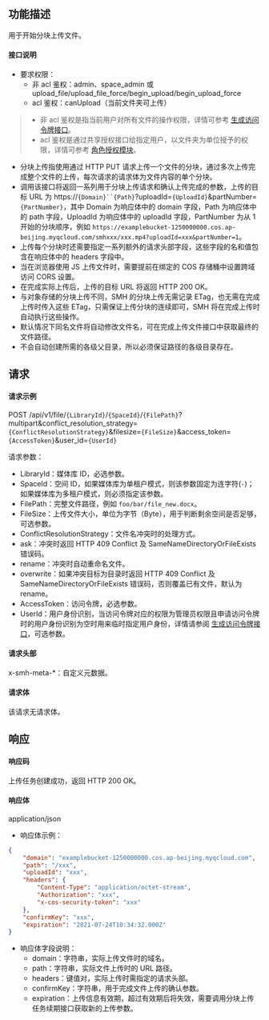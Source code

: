 ## 功能描述

用于开始分块上传文件。

#### 接口说明

- 要求权限：
    - 非 acl 鉴权：admin、space_admin 或 upload_file/upload_file_force/begin_upload/begin_upload_force
    - acl 鉴权：canUpload（当前文件夹可上传）

> - 非 acl 鉴权是指当前用户对所有文件的操作权限，详情可参考 [生成访问令牌接口](https://cloud.tencent.com/document/product/1339/71159)。
> - acl 鉴权是通过共享授权接口给指定用户，以文件夹为单位授予的权限，详情可参考 [角色授权模块](https://cloud.tencent.com/document/product/1339/71014)。

- 分块上传指使用通过 HTTP PUT 请求上传一个文件的分块，通过多次上传完成整个文件的上传，每次请求的请求体为文件内容的单个分块。
- 调用该接口将返回一系列用于分块上传请求和确认上传完成的参数，上传的目标 URL 为 https://`{Domain}``{Path}`?uploadId=`{UploadId}`&partNumber=`{PartNumber}`，其中 Domain 为响应体中的 domain 字段，Path 为响应体中的 path 字段，UploadId 为响应体中的 uploadId 字段，PartNumber 为从 1 开始的分块顺序，例如 `https://examplebucket-1250000000.cos.ap-beijing.myqcloud.com/smhxxx/xxx.mp4?uploadId=xxx&partNumber=1`。
- 上传每个分块时还需要指定一系列额外的请求头部字段，这些字段的名和值包含在响应体中的 headers 字段中。
- 当在浏览器使用 JS 上传文件时，需要提前在绑定的 COS 存储桶中设置跨域访问 CORS 设置。
- 在完成实际上传后，上传的目标 URL 将返回 HTTP 200 OK。
- 与对象存储的分块上传不同，SMH 的分块上传无需记录 ETag，也无需在完成上传时传入这些 ETag，只需保证上传分块的连续即可，SMH 将在完成上传时自动执行这些操作。
- 默认情况下同名文件将自动修改文件名，可在完成上传文件接口中获取最终的文件路径。
- 不会自动创建所需的各级父目录，所以必须保证路径的各级目录存在。

## 请求

#### 请求示例  

POST /api/v1/file/`{LibraryId}`/`{SpaceId}`/`{FilePath}`?multipart&conflict_resolution_strategy=`{ConflictResolutionStrategy}`&filesize=`{FileSize}`&access_token=`{AccessToken}`&user_id=`{UserId}`

请求参数：
- LibraryId：媒体库 ID，必选参数。
- SpaceId：空间 ID，如果媒体库为单租户模式，则该参数固定为连字符(`-`)；如果媒体库为多租户模式，则必须指定该参数。
- FilePath：完整文件路径，例如 `foo/bar/file_new.docx`。
- FileSize：上传文件大小，单位为字节（Byte），用于判断剩余空间是否足够，可选参数。
- ConflictResolutionStrategy：文件名冲突时的处理方式。
 - ask：冲突时返回 HTTP 409 Conflict 及 SameNameDirectoryOrFileExists 错误码。
 - rename：冲突时自动重命名文件。
 - overwrite：如果冲突目标为目录时返回 HTTP 409 Conflict 及 SameNameDirectoryOrFileExists 错误码，否则覆盖已有文件，默认为 rename。
- AccessToken：访问令牌，必选参数。
- UserId：用户身份识别，当访问令牌对应的权限为管理员权限且申请访问令牌时的用户身份识别为空时用来临时指定用户身份，详情请参阅 [生成访问令牌接口](https://cloud.tencent.com/document/product/1339/71159)，可选参数。

#### 请求头部

x-smh-meta-*：自定义元数据。

#### 请求体

该请求无请求体。

## 响应

#### 响应码

上传任务创建成功，返回 HTTP 200 OK。

#### 响应体

application/json

- 响应体示例：
```json
{
    "domain": "examplebucket-1250000000.cos.ap-beijing.myqcloud.com",
    "path": "/xxx",
    "uploadId": "xxx",
    "headers": {
        "Content-Type": "application/octet-stream",
        "Authorization": "xxx",
        "x-cos-security-token": "xxx"
    },
    "confirmKey": "xxx",
    "expiration": "2021-07-24T10:34:32.000Z"
}
```
- 响应体字段说明：
    - domain：字符串，实际上传文件时的域名。
    - path：字符串，实际文件上传时的 URL 路径。
    - headers：键值对，实际上传时需指定的请求头部。
    - confirmKey：字符串，用于完成文件上传的确认参数。
    - expiration：上传信息有效期，超过有效期后将失效，需要调用分块上传任务续期接口获取新的上传参数。
